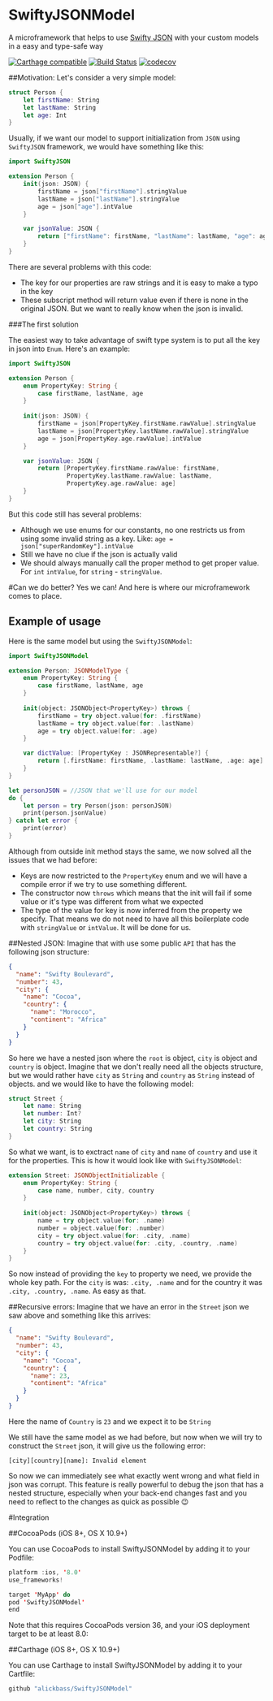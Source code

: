# SwiftyJSONModel
A microframework that helps to use [Swifty JSON](https://github.com/SwiftyJSON/SwiftyJSON) with your custom models in a easy and type-safe way

[![Carthage compatible](https://img.shields.io/badge/Carthage-compatible-4BC51D.svg?style=flat)](https://github.com/Carthage/Carthage) 
[![Build Status](https://travis-ci.org/alickbass/SwiftyJSONModel.svg?branch=master)](https://travis-ci.org/alickbass/SwiftyJSONModel)
[![codecov](https://codecov.io/gh/alickbass/SwiftyJSONModel/branch/master/graph/badge.svg)](https://codecov.io/gh/alickbass/SwiftyJSONModel)

##Motivation:
Let's consider a very simple model:

```swift
struct Person {
    let firstName: String
    let lastName: String
    let age: Int
}
```
Usually, if we want our model to support initialization from `JSON` using `SwiftyJSON` framework, we would have something like this:

```swift
import SwiftyJSON

extension Person {
    init(json: JSON) {
        firstName = json["firstName"].stringValue
        lastName = json["lastName"].stringValue
        age = json["age"].intValue
    }

    var jsonValue: JSON {
        return ["firstName": firstName, "lastName": lastName, "age": age]
    }
}
```
There are several problems with this code:

  * The key for our properties are raw strings and it is easy to make a typo in the key
  * These subscript method will return value even if there is none in the original JSON. But we want to really know when the json is invalid.

###The first solution

The easiest way to take advantage of swift type system is to put all the key in json into `Enum`. Here's an example:

```swift
import SwiftyJSON

extension Person {
    enum PropertyKey: String {
        case firstName, lastName, age
    }
    
    init(json: JSON) {
        firstName = json[PropertyKey.firstName.rawValue].stringValue
        lastName = json[PropertyKey.lastName.rawValue].stringValue
        age = json[PropertyKey.age.rawValue].intValue
    }

    var jsonValue: JSON {
        return [PropertyKey.firstName.rawValue: firstName,
                PropertyKey.lastName.rawValue: lastName,
                PropertyKey.age.rawValue: age]
    }
}
```

But this code still has several problems:

* Although we use enums for our constants, no one restricts us from using some invalid string as a key. Like: `age = json["superRandomKey"].intValue`
* Still we have no clue if the json is actually valid
* We should always manually call the proper method to get proper value. For `int` `intValue`, for `string` - `stringValue`.

#Can we do better?
Yes we can! And here is where our microframework comes to place. 
## Example of usage
Here is the same model but using the `SwiftyJSONModel`:

```swift
import SwiftyJSONModel

extension Person: JSONModelType {
    enum PropertyKey: String {
        case firstName, lastName, age
    }
    
    init(object: JSONObject<PropertyKey>) throws {
        firstName = try object.value(for: .firstName)
        lastName = try object.value(for: .lastName)
        age = try object.value(for: .age)
    }

    var dictValue: [PropertyKey : JSONRepresentable?] {
        return [.firstName: firstName, .lastName: lastName, .age: age]
    }
}

let personJSON = //JSON that we'll use for our model
do {
    let person = try Person(json: personJSON)
    print(person.jsonValue)
} catch let error {
    print(error)
}
```

Although from outside init method stays the same, we now solved all the issues that we had before:

* Keys are now restricted to the `PropertyKey` enum and we will have a compile error if we try to use something different.
* The constructor now `throws` which means that the init will fail if some value or it's type was different from what we expected
* The type of the value for key is now inferred from the property we specify. That means we do not need to have all this boilerplate code with `stringValue` or `intValue`. It will be done for us.

##Nested JSON:
Imagine that with use some public `API` that has the following json structure:

```json
{
  "name": "Swifty Boulevard",
  "number": 43,
  "city": {
    "name": "Cocoa",
    "country": {
      "name": "Morocco",
      "continent": "Africa"
    }
  }
}
```

So here we have a nested json where the `root` is object, `city` is object and `country` is object. Imagine that we don't really need all the objects structure, but we would rather have `city` as `String` and `country` as `String` instead of objects. and we would like to have the following model:

```swift
struct Street {
    let name: String
    let number: Int?
    let city: String
    let country: String
}
```

So what we want, is to exctract `name` of `city` and `name` of `country` and use it for the properties. This is how it would look like with `SwiftyJSONModel`:

```swift
extension Street: JSONObjectInitializable {
    enum PropertyKey: String {
        case name, number, city, country
    }
    
    init(object: JSONObject<PropertyKey>) throws {
        name = try object.value(for: .name)
        number = object.value(for: .number)
        city = try object.value(for: .city, .name)
        country = try object.value(for: .city, .country, .name)
    }
}
```

So now instead of providing the `key` to property we need, we provide the whole key path. For the `city` is was: `.city, .name` and for the country it was `.city, .country, .name`. As easy as that.

##Recursive errors:
Imagine that we have an error in the `Street` json we saw above and something like this arrives:

```json
{
  "name": "Swifty Boulevard",
  "number": 43,
  "city": {
    "name": "Cocoa",
    "country": {
      "name": 23,
      "continent": "Africa"
    }
  }
}
```

Here the name of `Country` is `23` and we expect it to be `String`

We still have the same model as we had before, but now when we will try to construct the `Street` json, it will give us the following error:

```
[city][country][name]: Invalid element
```

So now we can immediately see what exactly went wrong and what field in json was corrupt. This feature is really powerful to debug the json that has a nested structure, especially when your back-end changes fast and you need to reflect to the changes as quick as possible 😉

#Integration

##CocoaPods (iOS 8+, OS X 10.9+)

You can use CocoaPods to install SwiftyJSONModel by adding it to your Podfile:

```swift
platform :ios, '8.0'
use_frameworks!

target 'MyApp' do
pod 'SwiftyJSONModel'
end
```

Note that this requires CocoaPods version 36, and your iOS deployment target to be at least 8.0:

##Carthage (iOS 8+, OS X 10.9+)

You can use Carthage to install SwiftyJSONModel by adding it to your Cartfile:

```swift
github "alickbass/SwiftyJSONModel"
```

